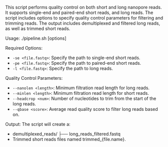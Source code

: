 This script performs quality control on both short and long nanopore reads. It supports single-end and paired-end short reads, and long reads. The script includes options to specify quality control parameters for filtering and trimming reads. The output includes demultiplexed and filtered long reads, as well as trimmed short reads.

Usage: ./pipeline.sh [options]

Required Options:
* `-se <file.fastq>`: Specify the path to single-end short reads.
* `-pe <file.fastq>`: Specify the path to paired-end short reads.
* `-l <file.fastq>`: Specify the path to long reads.
  
Quality Control Parameters:
* `--nanolen <length>`: Minimum filtration read length for long reads.
* `--minlen <length>`: Minimum filtration read length for short reads.
* `--headcrop <num>`: Number of nucleotides to trim from the start of the long reads.
* `--qbase <score>`: Average read quality score to filter long reads based on.

Output:
The script will create a:
   * demultiplexed_reads/
        ├── long_reads_filtered.fastq
   * Trimmed short reads files named trimmed_{file.name}.
